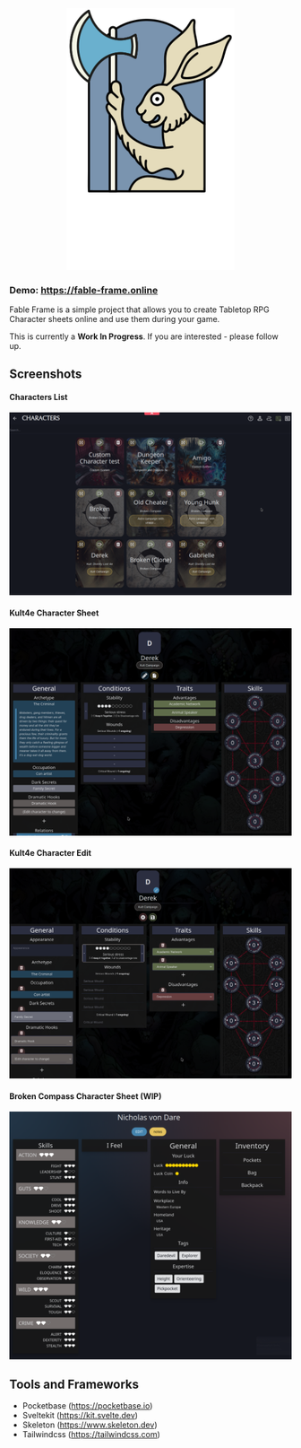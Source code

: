 <p align="center">
  <img width="300" src="static/FF_Logo.svg" />
</p>

### Demo: https://fable-frame.online

Fable Frame is a simple project that allows you to create Tabletop RPG Character sheets online and use them during your game.

This is currently a **Work In Progress**. If you are interested - please follow up.

## Screenshots
#### Characters List
![Example Screenshot](screenshots/CharactersList.png)

#### Kult4e Character Sheet
![Example Screenshot](screenshots/Kult4eCharSheet.png)

#### Kult4e Character Edit
![Example Screenshot](screenshots/Kult4ECharEdit.png)

#### Broken Compass Character Sheet (WIP)
![Example Screenshot](screenshots/BCCharSheetWIP.png)

## Tools and Frameworks
- Pocketbase (https://pocketbase.io)
- Sveltekit (https://kit.svelte.dev)
- Skeleton (https://www.skeleton.dev)
- Tailwindcss (https://tailwindcss.com)
